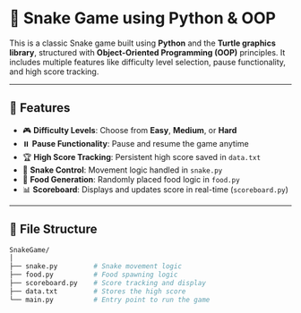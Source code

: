 # 🐍 Snake Game using Python & OOP

This is a classic Snake game built using **Python** and the **Turtle graphics library**, structured with **Object-Oriented Programming (OOP)** principles. It includes multiple features like difficulty level selection, pause functionality, and high score tracking.

---

## 🚀 Features

- 🎮 **Difficulty Levels**: Choose from **Easy**, **Medium**, or **Hard**
- ⏸️ **Pause Functionality**: Pause and resume the game anytime
- 🏆 **High Score Tracking**: Persistent high score saved in `data.txt`
- 🐍 **Snake Control**: Movement logic handled in `snake.py`
- 🍎 **Food Generation**: Randomly placed food logic in `food.py`
- 📊 **Scoreboard**: Displays and updates score in real-time (`scoreboard.py`)

---

## 📁 File Structure

```bash
SnakeGame/
│
├── snake.py         # Snake movement logic
├── food.py          # Food spawning logic
├── scoreboard.py    # Score tracking and display
├── data.txt         # Stores the high score
└── main.py          # Entry point to run the game
